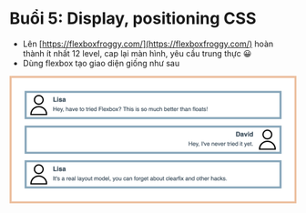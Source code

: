 # Buổi 5: Display, positioning CSS

- Lên [https://flexboxfroggy.com/](https://flexboxfroggy.com/) hoàn thành ít nhất 12 level, cap lại màn hình, yêu cầu trung thực 😀
- Dùng flexbox tạo giao diện giống như sau

![Untitled](Buo%CC%82%CC%89i%205%20Display,%20positioning%20CSS%2067df958c8b8042bb903fa7232e4e97bd/Untitled.png)